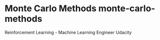 # Monte Carlo Methods monte-carlo-methods
Reinforcement Learning - Machine Learning Engineer Udacity
